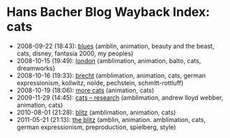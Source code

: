 # Hans Bacher Blog Wayback Index: cats

* 2008-09-22 (18:43): [blues](https://web.archive.org/web/https://one1more2time3.wordpress.com/2008/09/22/blues/) (amblin, animation, beauty and the beast, cats, disney, fantasia 2000, my peoples)
* 2008-10-15 (19:49): [london](https://web.archive.org/web/https://one1more2time3.wordpress.com/2008/10/15/london/) (amblimation, animation, balto, cats, dreamworks)
* 2008-10-16 (19:33): [brecht](https://web.archive.org/web/https://one1more2time3.wordpress.com/2008/10/16/brecht/) (amblimation, animation, cats, german expressionism, kollwitz, nolde, pechstein, schmitt-rottluff)
* 2008-10-19 (18:06): [more cats](https://web.archive.org/web/https://one1more2time3.wordpress.com/2008/10/19/more-cats/) (animation, cats)
* 2009-11-29 (14:45): [cats – research](https://web.archive.org/web/https://one1more2time3.wordpress.com/2009/11/29/cats-research/) (amblimation, andrew lloyd webber, animation, cats)
* 2010-08-01 (21:28): [blitz](https://web.archive.org/web/https://one1more2time3.wordpress.com/2010/08/01/blitz/) (amblimation, animation, cats)
* 2011-05-21 (21:13): [the blitz](https://web.archive.org/web/https://one1more2time3.wordpress.com/2011/05/21/the-blitz/) (amblin, animation. amblimation, cats, german expressionism, preproduction, spielberg, style)